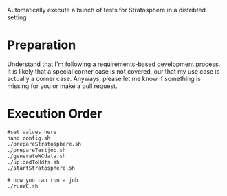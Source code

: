 Automatically execute a bunch of tests for Stratosphere in a distribted setting
####

# Preparation

Understand that I'm following a requirements-based development process.
It is likely that a special corner case is not covered, our that my use case is actually a corner case.
Anyways, please let me know if something is missing for you or make a pull request.

# Execution Order 

```
#set values here
nano config.sh
./prepareStratosphere.sh
./prepareTestjob.sh
./generateWCdata.sh
./uploadToHdfs.sh
./startStratosphere.sh

# now you can run a job
./runWC.sh
```
